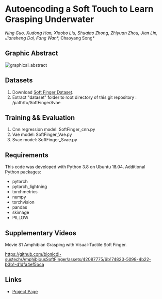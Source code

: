 # Autoencoding a Soft Touch to Learn Grasping Underwater
*Ning Guo, Xudong Han, Xiaobo Liu, Shuqiao Zhong, Zhiyuan Zhou, Jian Lin, Jiansheng Dai, Fang Wan**, Chaoyang Song*


## Graphic Abstract
![graphical_abstract](https://github.com/bionicdl-sustech/AmphibiousSoftFinger/assets/42087775/6b8aeedf-3895-4105-977d-6d2db1ae758d)


## Datasets

1. Download [Soft Finger Dataset](https://drive.google.com/file/d/19CmZHYsDnuvNeUjVXZHiOqFZsTBYsM9z/view?usp=sharing). 
2. Extract "dataset" folder to root directory of this git repository : /path/to/SoftFingerSvae


## Training && Evaluation

1. Cnn regression model: SoftFinger_cnn.py
2. Vae model: SoftFinger_Vae.py
3. Svae model: SoftFinger_Svae.py


## Requirements

This code was developed with Python 3.8 on Ubuntu 18.04.  Additional Python packages:

- pytorch
- pytorch_lightning
- torchmetrics
- numpy
- torchvision
- pandas
- skimage
- PILLOW

## Supplementary Videos
Movie S1 Amphibian Grasping with Visual-Tactile Soft Finger.


https://github.com/bionicdl-sustech/AmphibiousSoftFinger/assets/42087775/6b174823-5098-4b22-b3b1-d1dfa4ef5bca




## Links

- [Project Page](https://gabriel-ning.github.io/research/softfingerlearning/)
